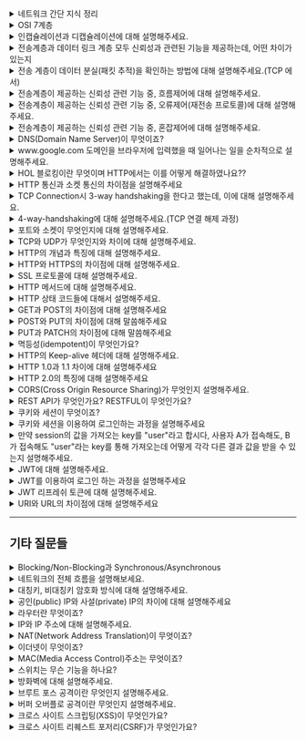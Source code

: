 <details markdown = "1">
<summary>네트워크 간단 지식 정리</summary>

- `네트워크` : 노드와 링크가 서로 연결되어 있으며 리소스를 공유하는 집합을 의미합니다.
- `노드` : 서버, 라우터, 스위치등 네트워크 장치
- `링크(엣지)` : 노드와 노드를 연결하는 매체, 유선 또는 무선과 같은 연결매체(와이파이나 LAN)
- `트래픽` : 특정 시점에 링크 내의 흐르는 데이터의 양 (트래픽 이많다 == 흐르는 데이터가 많아졌다, 처리량이 많다 == 처리되는 트래픽이 많다)
- `대역폭` : 주어진 시간 동안 네트워크 연결을 통해 흐를 수 있는 최대 비트 수 or 최대로 처리할 수 있는 트래픽
- `RTT(Round Trip Time)` : 데이터 패킷이 송신자로부터 수신자까지 가는 시간과 그 반대 방향으로 돌아오는 전체 시간을 의미
- `네트워크 토폴로지` : 네트워크에 참여하는 링크 및 노드들의 배치 형태 및 망구성방식을 의미(버스,스타,트리 형 존재), 병목현상을 해결하는 척도
- `버스 토폴로지` : (하나의 링크에 여러 노드 있는 형태) 소규모 네트워크 구축하기 쉽고, 한 노드 장애나도 따른데 영향 X, 메인 링크에 많은 트래픽 생기면 정체 현상 발생, 메인 링크 망가지면 문제
- `스타 토폴로지` : (중앙에 노드를 기반으로 연결된 형태) 중앙 노드 아닌 한 노드에 장애 발생 시 따른 영향 X, 다른 노드 가려면 중앙 노드 거쳐야함(중앙에 방화벽), 안정적, 중앙 노드 에러 시 큰 문제
- `트리 토폴로지(계층적)` : 노드 추가 삭제는 보통, 리프 노드 에러는 나머지 영향 X, 특정 노드 트래픽 집중시 하위 노드에 영향, 루트 노드 문제 시 다 문제(백본 케이블 기반으로 연결)
- `백본 케이블` : 여러 소형 네트워크를 묶어 대규모 파이프 라인을 통해, 높은 대역폭으로 다른 네트워크 집합과 연결되는 네트워크
- `링형 토폴로지` : (고리 형태), 연결리스트 처럼 노드 추가 삭제 쉬움, 토큰을 기반으로 연속적으로 노드 거치며, 권한이 없는 노드는 데이터 안받음, 토큰이 없는 노드는 통신 참여 불가
- `메시 토폴로지` : (그물망으로 다 연결된 상태) 노드 추가 및 삭제 어려움(많이 연결되어있어서), 안정성은 높음(한 노드 장애 나도 다른 노드 영향 X), 트래픽 분산, 구축 비용이 고가라는 단점
- `병목현상(bottleNek)` : 트래픽에 의해 데이터의 흐름이 제한된 상황(토폴로지를 안다면 어떤 회선 또는 서버의 용량을 증가시켜야 하는지 파악 가능)
- `유니캐스트` : 1대1 통신으로 대표적으로 HTTP 통신
- `멀티캐스트` : 1대N 통신으로 연결된 모든 노드들에게 데이터를 전달하지는 않고, 특정 그룹에게만 데이터를 전달
- `애니캐스트` : 연결된 모든 노드에게 데이터를 전달(대표적으로 ARP)
- `근거리 통신망(LAN)` : 근거리 통신망으로, 높은 안정성과 속도를 가집니다. 하나의 논리적 주소인 IP를 기반으로 여러개의 물리적 주소인 MAC 주소로 구별하는 네트워크(허브나 스위치로 연결됨)<br>
- `대도시 통신망(MAN)` : 도시와 도시의 통신망을 뜻하며 2개 이상의 LAN이 연결되어 구성됩니다.(라우터 브리지 등으로 연결되어 있음)
- `광역 통신망(WAN)` : 국가와 국가와의 통신, 제일 혼잡
- `TCP/IP 4계층` : 장치들이 인터넷 상에서 데이터를 주고받을 때 쓰는 독립적인 프로토콜 집합
- `애플리케이션 계층` : HTTP, SMTP, SSH, FTP 등이 있다. 웹 서비스, 이메일 등 서비스를 실질적으로 사람들에게 제공하는 층
- `전송 계층` : TCP, UDP등이 있다. 애플리케이션 계층에서 받은 메세지를 기반으로 세그먼트 또는 데이터그램으로 쪼개고, 데이터가 오류없이 순서대로 전달되도록 하는 층
- `인터넷 계층(network 계층)` : IP, ICMP, ARP 등이 있음. 세그먼트 또는 데이터그램을 패킷화하여 목적지로 전송하는 역할
- `링크 계층` : 물리 계층 + 데이터 링크 계층, 전선 광섬유 등이 있다. 데이터가 네트워크를 통해 물리적으로 전송되는 방식 정의
- `캡슐화` : 캡슐화는 데이터를 보낼때(송신자 -> 수신자), 데이터가 각 계층을 지나며 각 계층의 특징들이 담긴 헤더들이 붙여지는 과정 의미
- `비캡슐화` : 캡슐화 역과정, 캡슐화된 데이터를 역순으로 제거하면서 응용계층까지 도달하는 과정
- `PDU(Protocol Data Unit)`: 각 계층의 데이터 단위
    - 애플리케이션(메세지), TCP(세그먼트), UDP(데이터그램), 인터넷(패킷), 데이터 링크(프레임), 물리계층(비트)
- `세그먼트 or 데이터 그램` : 적절한 크기로 쪼갠 조각
- `패킷` : 세그먼트에 SP(송신자 IP)와 DP(수신자 IP)가 포함된 IP헤더가 붙은 형태의 조각
- `프레임` : MAC 주소 헤더와 CRC/체크섬 트레일러가 붙은 조각
- `MTU(Maximum Transmission Unit)` : 네트워크에서 전송될 수 있는 최대 데이터 패킷의 크기를 의미하며, 이 크기를 초과하는 데이터는 패킷으로 분할되어 전송됩니다
- `SSH(Secure Shell Protocol)` : 보안되지 않은 네트워크에서 네트워크 서비스를 안전하게 운영하기 위한 암호화 네트워크 프로토콜
- `FTP(File Transfer Protocol)` : 노드와 노드간 파일을 전송하는데 사용되는 프로토콜
- `SMTP` : 인터넷을 통해 메일을 보낼때 사용되는 프로토콜
- `TCP` : 가상 회선 패킷 교환 방식 사용, 오류 검사 메커니즘으로 재전송이나 체크섬 사용, 헤더 크기가 가변적
- `UDP` : 데이터 그램 패킷 교환 방식(순서 보장 X), 오류검사는 단순한 체크섬만 제공, 헤더가 8바이트로 고정, 쓰리웨이 포웨이 핸드쉐잌도 안함
- `ICMP(Internet Control Message Protocol)` : 노드와 노드사이에서 통신이 잘되나 확인하는 프로토콜
- `3-웨이 핸드쉐이크` : TCP의 연결 성립 과정. 
    - 클라이언트는 서버에 클라이언트의 ISN(고유번호)을 담아 SYN을 보냄(SYN 단계)
    - 서버는 클라이언트의 SYN을 수신하고, 서버의 ISN을 보내며, 승인번호로 클라이언트의 ISN + 1을 보냄(SYN/ACK)
    - 클라이언트는 서버의 ISN+1한 값인 승인번호를 담아 ACK를 서버에 보냄(ACK)
- `ISN` : TCP 기반 통신에서, 각각의 새연결에 할당된 고유한 시퀀스 번호
- `라우팅` : 네트워크에서 패킷(데이터)를 보낼때 최적의 경로를 선택하는 과정이며 라우터가 이를 수행. 데이터는 목적지로 가능동안 여러 라우터를 거치며 여러 번 라우팅 수행
- `라우터` : 네트워크 사이에서 데이터를 전달하는 장치로, 둘 이상의 서로 다른 네트워크에 연결. 데이터를 목적지로 보낼 때 최적의 경로를 결정하고, 경로가 결정되면 해당 경로로 데이터를 넘겨주는 일을 수행(라우팅 테이블 기반)<br>
- `게이트 웨이` : 서로 다른 네트워크나 프로토콜 간의 통신을 가능하게 하는 장치(라우터랑 비슷)
- `홉` : 데이터 패킷이 소스에서 목적지로 전송되는 동안 거치는 네트워크 장치(예 : 라우터) 숫자
- `IP주소` : 인터넷 프로토콜에 할당된 장치의 고유한 숫자 주소로, 네트워크 상에서 특정 장치를 식별하기 위해 사용
- `MAC주소` : NIC(네트워크 인터페이스 카드)에 할당된 고유한 하드웨어 주소로, 물리적 네트워크 상에서 장치를 식별하기 위해 사용
- `ARP(Address Resolution Protocol)` : IP 주소를 기반으로 해당 장치의 MAC 주소를 알아내기 위한 프로토콜 (반대로 하면 RARP)
    - MAC 주소 찾기 위해 브로드 캐스팅을 통해 데이터를 연결된 네트워크 장치에 모두 보냄
    - 맞는 장치가 있다며해당 장치는 유니캐스트로 데이터를 전달해 주소를 찾음
- `IPV4` : 32비트로 표현되는 주소체계로 8비트씩 4개로 구분(10진수로 표현)
- `IPV6` : 128비트로 표현되는 주소체계로 16비트씩 8개로 구분(16진수로 표현)
    - IPV6에는 데이터 패킷을 암호화하는 IPSec이 내장되어있고, 불필요한 필드를 제거하여 빠른 처리가 가능(보안도 좋고)
- `서브넷 마스크` : IP주소의 네트워크 부분과 호스트 부분을 구분하는데 사용. 4개의 8비트 옥텟으로 구성되어있음.(네트워크 주소 부분은 모두 1, 호스트 주소는 0)
- `IP 주소 클래스` : 주소 공간 효율적으로 관리하기 위해 클래스로 나누어짐.클래스 A에서 네트워크 주소는 첫 옥텟, 나머지는 호스트 주소. B는 1,2옥텟이 네트워크 나머지 호스트, C는 1,2,3 옥텟이 네트워크 나머지 호스트
- `프라이빗 IP` : 네트워크 내부(ex: 가정 회사)에서만 사용되는 주소로, 전세계적으로 유일하진 않지만 하나의 네트워크 내에서 유일함, 외부에서 직접 접근은 불가
- `공용 IP` : 인터넷 서비스 공급자에 의해 할당되는, 전세계 유일한 IP주소, 외부에서 접근 가능
- `NAT(Network Address Translation)` : 사설 IP를 공인 IP로 변환하거나, 반대로 변환하는 기술. 라우터나 방화벽에서(공유기도) 주로 사용되며, 내부 네트워크의 기기가 외부와 통신할때 IP 주소변환 담당
- `대칭 암호화` : 암호화와 복호화에 같은 키를 사용하는 방식(AES, DES)
- `비대칭 암호화` : 암호화와 복호화에 사용하는 키가 다른 방식. 공개키로 암호화하면 비밀키로만 복호화 가능(RSA, ECC, DSA)
- `TLS` : 웹 브라우저와 서버간의 통신을 암호화하여 다양한 공격으로부터 보호하는 프로토콜, SSL 후속 버전. HTTPS를 가능하게 하는 프로토콜.
- `로컬 스토리지` : 웹 스토리지 객체로 브라우저 내에 key:value 형태로 오리진에 종속되어 저장되는 데이터
    - 로컬 스토리지의 경우엔 탭이나 창을 닫어도, 만료 안됨. 캐시를 위해 주로 사용. 사용자 행위나 로그인을 유지하기 위한 값등으로 사용되며, 여기 있는건 자동으로 서버 전송X(쿠키는 전송됨)
- `오리진` : 프로토콜 + 호스트 네임 + port 형식 -> ex)search.shopping.naver.com
- `웹 캐싱 사용 이유` : 로그인 유지, 캐싱, 자동완성 등
- `세션 스토리지` : 로컬 스토리지와 개념 같게 말해도됨, 근데 사용자가 탭을 닫으면 데이터가 만료된다는 특징
- `쿠키` : 웹 캐시와 관련있음, 브라우저에 저장된 데이터 조각. 보통 서버에서 먼저 쿠키를 만들어 Set-Cookie 헤더에 추가해서 보내면, 클라이언트에서 요청헤더 Cookie에 설정되어 자동으로 서버에 전달되고 브라우저에도 저장됨
    - 세션 쿠키 : Expires 또는 Max-Age 적용 안한거. 브라우저 종료되면 쿠키도 사라짐
    - 영구 쿠키 : Expires, Max-Age 적용해서. 특정 날짜 또는 기간 지나며 삭제되는 쿠키. 브라우저 닫을때 만료 X
    - Secure : https로만 쿠키를 주고받을 수 있게 하는 옵션
    - httpOnly : 공격자가 자바스크립트로 뺴낼수 없게함
- `로컬, 세션 스토리지, 쿠키의 공통점과 차이점` : 브라우저에 캐싱을 함으로서 서버로의 요청을 줄여 부하 방지함
- `세션, 세션 ID` : 세션이란 서버와 클라이언트의 연결이 활성화된 상태 의미, ID는 웹 서버 또는 DB에 저장되는 클라이언트에 대한 유니크 ID
- `세션 기반 로그인 프로세스` : 처음 로그인 -> 세션 ID 생성 -> 서버에서 세션 ID를 쿠키로 설정해서 클라이언트에 전달 -> 클라이언트가 서버에 요청 보낼때 세션 ID를 추가해서 보냄 -> 이를 통해 전에 로그인한 아이디인지 확인 가능
- `토큰 기반 인증` : refresh토큰과 access 토큰 두개를 기반으로 구현. 보통 액세스(인증위한)는 짧게, 리프레시 길게
- `HTTP 상태 코드` : 1xx는 요청 잘 받았고 처리하는 중, 2xx 요청 잘 처리 후 데이터 보냄, 3xx : 클라이언트 요청에 대한 완료 위해 추가 작업 필요, 4xx : 요청한 페이지 제공할 수 없거나 요청이 잘못됨, 5xx : 서버가 요청을 처리하지 못하는 상태
- `레이어별 네트워크 장치` : `애플리케이션 계층` -> L7 `전송 계층` -> L4 `네트워크 계층` -> 라우터, L3 `데이터 링크 계층` -> L2 스위치, 브리지  `물리 계층` -> NIC, 리피터, ARP
- `L7 스위치` : 로드밸런서라고도 하며, 서버의 부하를 분산함.(서버 이중화 및 보안에 강점) IP, PORT뿐 아니라 url,헤더,쿠키 등을 기반으로 트래픽 분산, 헬스 체크를 통해 장애 발생 서버 확인 후 거기에 트래픽 안보냄
- `헬스 체크` : 정상적인 서버 또는 비 정상적 서버 판별함, 반복적으로 서버에 요청을 보내면서 확인(ex: 3웨이 핸드쉨)
- `L4 스위치` : 패킷의 IP주소와 포트 번호를 통해 트래픽 분산
- `L3 스위치` : L2스위치 기능 + 라우팅을 하는 장비
- `L2 스위치` : 장치들의 MAC 주소를 관리하고, 네트워크 계층에서 받은 패킷을 기반으로 이더넷 프레임을 만들어 목적지 MAC주소에 패킷을 보내주는 역할
- `브리지` : 두개의 LAN을 상호 접속할 수 있도록 하는 통신망 연결 장치
- `리피터` : 신호를 증폭하여 전달하는 장치
- `전 이중화 통신` : 두 장치가 동시에 서로에게 데이터를 송수신 할 수 있는 방식
- `반이중화 통신` : 두 장치 간에 한번에 한방향으로만 데이터를 송수신 할 수 있는 방식(워키토키 같음)
- `서버 과부하` : 서버가 리소스를 소진하여 들어오는 요청을 처리하지 못할때 발생(ex: 503), 이유는 보통 자원의 한계점 도달임. 서버의 CPU 사용량이 80~90프로에 도달하거나, 메모리가 부족해서 계속해서 스와핑이 발생하면 과부하 -> 모니터링을 통한 자원의 적절한 할당 필요
- `AWS 오토 스케일링` : 서비스 이용 불가능 상태 이전 cloud watch가 계속해서 모니터링하고, 자원의 용량을 자동으로 조정하는 방법(용량 조정시 시간 오래걸려 로드 밸런서도 둠)
- `서킷 브레이커` : 서비스 장애를 감지하고 연쇄적으로 생기는 에러를 방지하는 기법. 서비스와 서비스사이에 서킷브레이커 계층두고, 미리 설정해둔 timeout 임계값에 도달하면 서킷 브레이커가 그 이후의 추가호출에 무조건 에러를 반환함 -> 연쇄 오류전파를 끝내는 방법
- `대규모 트래픽 서버 부하 해결` : 오토 스케일링이나, 서킷 브레이커 외에 우선 불필요한 컨텐츠 제거하기. 분산된 서버 네트워크(CDN)를 기반으로 컨텐츠를 제공해서 메인 서버 부하를 줄임. 해당 트래픽 자체가 발생안하도록 캐싱을 사용
</details>

<details markdown = "1">
<summary>OSI 7계층</summary>
<img src = "https://github.com/wookjongkim/cs-study/assets/121083077/d18d26a6-8a28-482e-b37e-5b758251759f">
<br>
OSI 7계층은 네트워킹에서의 통신 프로세스를 이해하기 위한 표준 모델입니다.<br>

- `7계층(application layer, 응용계층)` : 최종 목적지로 응용프로그램과 연관해 서비스를 수행하는 계층입니다. 이메일 , 웹사이트 조회 등 어플리케이션 서비스 제공(HTTP,FTP,DNS 등이 있다)
- `6계층(Presentation layer, 표현 계층)` : 데이터의 암호화, 압축,변환등을 담당하는 계층입니다.(JPEG, MPEG 등)
- `5계층(Session layer, 세션 계층)` : 통신 세션을 구성하고 유지하기 위한 기능을 담당하는 계층입니다.(API, SOCKET)
- `4계층(Transport layer, 전송 계층)` : 종단 간의 사용자들에게 신뢰성 있는 데이터를 전달하기 위한 계층입니다.단위 세그먼트 or 데이터 그램(TCP,UDP)
  - 흐름제어 : 송신측, 수신측 사이의 데이터 처리 속도 차이 제어
  - 혼잡제어 : 네트워크 혼잡을 피하기 위해 송신측에서 보내는 데이터의 전송 속도 제어
  - 오류제어 : 오류 검출 및 잘못된 패킷 재전송 등 관리
- `3계층(Network layer, 네트워크 계층)` : IP를 지정하고 라우터로 경로를 선택해 (네트워크를 통해) 패킷을 전송하는 계층(Router), 단위 패킷
- `2계층(Data Link Layer, 데이터 링크 계층)` : 프레임 단위의 데이터 전송과 MAC 주소를 이용한 통신을 처리하는 계층.단위 프레임. 신뢰성 있는 전송 위해 에러 검출 및 흐름제어 담당(이더넷 프로토콜, 스위치)
- `1계층(Physical Layer, 물리 계층)` : 데이터를 전기 신호로 변환 및 제어하는 계층, 단위 비트(리피터 ,허브)

<br>
전송 계층은 전체 통신 경로(최초 송신자와 최종 수신자 간)를 걸쳐 데이터의 안정성 보장, 데이터 링크 계층은 직접 연결된 두 장치간의 데이터 전송 관리<br>
<br>
꼬리질문 1 - 왜 각 계층은 나누어져 있을까요??<br>
통신이 일어나는 과정을 단계별로 잘 확인할 수 있고, 특정 계층에 문제가 말생하면 해당 계층만을 수정하거나 조정함으로서 다른 계층의 장비나 소프트웨어에 영향을 미치지 않고 효율적으로 문제 해결 가능<br>
</details>

<details markdown = "1">
<summary>인캡슐레이션과 디캡슐레이션에 대해 설명해주세요.</summary>
인캡슐레이션은 데이터를 보낼때, 데이터가 각 계층을 지나며 각 계층의 특징이 담긴 헤더들이 붙여지는 과정이고, 디캡슐레이션은 캡슐화된 데이터를 역순으로 제거하면서 응용계층까지 도달하는 과정입니다.
</details>

<details markdown = "1">
<summary>전송계층과 데이터 링크 계층 모두 신뢰성과 관련된 기능을 제공하는데, 어떤 차이가 있는지</summary>
전송계층은 논리적으로 연결된, 종단간의 호스트에 신뢰성 관련 기능(흐름 제어, 혼잡제어, 오류제어)를 제공합니다.<br>
데이터 링크 계층은 물리적으로 연결된 호스트 사이의 전송으로 직접 묶여있는 호스트-노드 혹은 노드-노드 간의 신뢰성 관련 기능(오류제어, 흐름제어, 회선 제어)를 제공합니다.<br>
<br>
한줄 요약 : 전송 계층은 논리적 연결(종단간 호스트) / 데이터링크 계층은 물리적 연결(인접한 노드 or 호스트)
</details>

<details markdown = "1">
<summary>전송 계층이 데이터 분실(패킷 추적)을 확인하는 방법에 대해 설명해주세요.(TCP 에서)</summary>
전송 계층은 세그먼트 마다 고유한 시퀀스 번호를 부여하여 전송합니다.(이후 수신자 측에서 재조립 -> 이를 통해 패킷 분실 여부 확인)<br>
수신측은 정상적으로 데이터를 받으면 해당 패킷의 시퀀스 번호와 함께 확인 응답(ACK)을 송신측에 보냅니다.<br>
송신측은 데이터를 보낸 후 일정 시간 동안(타임 아웃) 확인 응답을 기다리는데, 송신 측이 타임아웃 내에 확인 응답을 받지 못하면 해당 패킷을 분실로 간주하고 다시 전송합니다.<br>
</details>

<details markdown = "1">
<summary>전송계층이 제공하는 신뢰성 관련 기능 중, 흐름제어에 대해 설명해주세요.</summary>
흐름제어는 송신자와 수신자 간의 데이터 처리 속도 차이를 조절하여 통신의 효율성과 안정성을 보장하는 기능입니다.<br>
특히, 수신자의 버퍼가 넘치지 않도록 데이터 전송 속도를 조절하는데 중점을 둡니다.(송신측의 속도가 빠르면 문제가 된다는 것)<br>
이러한 흐름 제어 기법엔 대표적으로 슬라이딩 윈도우가 있습니다.(Stop and Wait도 있음)<br>
<img src = "https://github.com/wookjongkim/cs-study/assets/121083077/adeae7bf-09df-4e93-b9f9-5be754c8316e">
<br>
슬라이딩 윈도우(Go Back N ARQ)는 특정 크기의 윈도우를 사용해 일정량의 패킷(세그먼트)들을 송신자로부터 수신자에게 보내는 기법입니다.<br>
슬라이딩 윈도우 내의 패킷들 중 ACK를 받지 못한 패킷들이 윈도우에 남게됩니다.<br>
전송된 패킷을 잘 받았다는 ACK 신호가 수신자로부터 송신자로 돌아오면, 해당 패킷의 수만큼 슬라이딩 윈도우는 앞으로 이동합니다.<br>
이러한 로직을 통해 한번에 다량의 패킷을 전송하면서 수신자의 버퍼가 오버플로우 되는 현상을 막을 수 있습니다.<br>
</details>

<details markdown = "1">
<summary>전송계층이 제공하는 신뢰성 관련 기능 중, 오류제어(재전송 프로토콜)에 대해 설명해주세요.</summary>
오류제어는 데이터 통신 과정에서 발생할 수 있는 패킷의 손상이나 손실을 대처하는 방법입니다.<br>
이를 위해 재전송 프로토콜이라는 기법을 사용합니다.<br>
<br>

`Stop and Wait` 방식은 송신자가 데이터를 보내고, 해당 데이터에 대한 응답 (ACK)을 수신자로부터 받기 전까지 다음 데이터를 보내지 않습니다.<br>
이 방식은 간단하지만 네트워크의 전체 사용률을 높이기 어렵습니다.<br>
`Go-Back-N` 방식은 송신자가 여러 데이터를 연속으로 보내지만, 수신자가 오류를 감지하면 해당 오류가 발생한 지점부터 모든 데이터를 재전송합니다.<br>
성공한 데이터를 다시 보낼수도 있기에 약간의 비효율성이 발생할 수 있습니다.<br>
`Selective Repeat (SR)` 오류가 발생한 특정 데이터만 재전송하는 방식입니다.<br>
수신자가 데이터를 순차적으로 수신하지 않기 때문에, 데이터의 재정렬 과정이 필요합니다. 또한, 별도의 버퍼 공간이 요구됩니다<br>
<br>
순차적 수신 예시<br>
예를들어 패킷 1,2,3,4,5 순서대로 송신되었는데 3에서 오류 발생하면 3만 재전송을 요청<br>
이때 수신자 버퍼엔 이미 4,5가 도착했을수 있기에, 재전송된 패킷3이 도착했을때 수신자는 패킷들의 순서를 정렬해야함<br>
</details>

<details markdown = "1">
<summary>전송계층이 제공하는 신뢰성 관련 기능 중, 혼잡제어에 대해 설명해주세요.</summary>
송신측의 데이터는 지역망이나 인터넷으로 연결된 대형 네트워크를 통해 전달됩니다. 만약 한 라우터에 데이터가 몰릴 경우, 자신에게 온 데이터를 모두 처리할 수 없게 됩니다.<br>
이 경우 호스트들은 또 다시 재전송을 하고 결국 혼잡만 가중시켜 오버플로우나 데이터 손실을 발생시키게 됩니다.<br>
따라서 이러한 네트워크 혼잡을 피하기 위해 송신측에서 보내는 데이터의 전송속도를 강제로 줄이게 되는데, 이러한 작업을 혼잡제어라고 합니다.<br>
(흐름 제어가 송신측과 수신측 사이의 전송속도를 다루는데 반해, 혼잡제어는 호스트와 라우터를 포함한 넓은 관점에서 전송 문제를 다룸)<br>
<br>
<br>
-- 답변은 이 형식 ---<br>
네트워크의 혼잡(네트워크 내에 패킷의 수가 과도하게 증가하는 현상)을 피하기 위해 송신측에서 보내는 데이터의 전송속도를 제어하는 것입니다.<br>
이러한 혼잡 현상을 방지하고 제거하기 위한 기능이 혼잡제어로 다양한 방식이 존재합니다.<br>
<br>

`AIMD(Additive Increase/ Multiplicative Decrease)` 방식은 처음에 패킷을 하나씩 보내고 문제가 없다면(ACK를 성공적으로 받으면) Window Size를 1씩 증가시키는 방식입니다.<br>
만약 문제가 발생하면 Window Size를 절반으로 줄입니다.<br>
초기에 높은 대역폭을 사용하지 못하여 오랜 시간이 걸리고 네트워크가 혼잡해지는 상황을 미리 감지하지 못합니다.<br>
<br>

`Slow Start` 방식도 앞선 AIMD와 마찬가지로, 패킷을 하나씩 보내면서 시작하며, ACK마다 윈도우 크기가 2배씩 증가하게 됩니다.<br>
윈도우 크기가 임계값에 도달하거나, 혼잡을 감지하면 윈도우 크기를 절반으로 줄이고 혼잡 회피 단계로 넘어가게 됩니다<br>
타임아웃이 발생하면 윈도우 크기를 1로 초기화하고 다시 Slow Start 단계를 시작합니다.<br>
<br>

`Fast Retransmit(빠른 재전송)`방식은 세개 이상의 중복된 ACK(동일한 ACK 번호)가 도착했을 때, 패킷 손실을 감지하는 메커니즘.<br>
일반적인 타임아웃을 기다리지 않고 즉시 해당 패킷을 재전송하게 됩니다.<br>
<br>
`Fast Recovery(빠른 회복)`방식은 빠른 재전송 후에 혼잡을 감지하면 윈도우 크기를 절반으로 줄입니다. 중복 ACK를 계속 수신하게 되면 윈도우 크기를 선형적으로 증가시킵니다<br>
</details>

<details markdown = "1">
<summary>DNS(Domain Name Server)이 무엇이죠?</summary>
도메인 이름과 IP주소와 도메인 이름 간의 변환을 도와주는 시스템을 의미합니다.<br>
</details>

<details markdown = "1">
<summary>www.google.com  도메인을 브라우저에 입력했을 때 일어나는 일을 순차적으로 설명해주세요.</summary>

1. 사용자가 브라우저의 주소창에 www.google.com을 입력합니다
2. 브라우저는 HSTS 목록을 조회하여 해당 URL이 HTTPS를 지원하는지 확인합니다. 지원한다면 요청은 HTTPS로 변환됩니다.
3. 브라우저는 이후 캐싱된 DNS 기록을 통해 통해 해당 도메인 주소에 대응하는 IP주소를 확인합니다.
4. 만약 요청한 URL에 대한 IP주소가 캐시에 없는 경우, ISP(인터넷 서비스 제공자)의 DNS 서버에 쿼리를 보내 호스팅하고 있는 서버의 IP주소를 찾습니다.
5. 브라우저는 해당 IP주소로 TCP연결을 시도합니다. 이 과정에서 3웨이 핸드쉐이크를 실행하여 서버와 연결을 확립합니다.
6. 연결이 완료되면 브라우저는 웹 서버에게 HTTP 요청 메세지를 생성하고 이를 전송합니다.
7. 서버는 받은 요청을 처리하고 해당 Response를 생성합니다.(HTTP 프로토콜을 활용해 메세지가 만들어짐)
8. 서버는 해당 응답 메세지를 TCP/IP연결을 통해 브라우저에 전송합니다.
9. 브라우저는 받은 응답을 렌더링하여 사용자에게 적잘한 형태로 화면에 출력합니다.
</details>

<details markdown = "1">
<summary>HOL 블로킹이란 무엇이며 HTTP에서는 이를 어떻게 해결하였나요??</summary>
HOL(Head-Of-Line)블로킹은 큐의 맨 앞에 있는 패킷이 처리 지연될 경우 그 뒤에 있는 패킷들도 같이 지연되는 현상을 의미합니다.<br>
HTTP(/2)에서는 이러한 문제를 해결하기 위해 MultiFlexing을 도입하였습니다.<br>
이는 하나의 연결에서 여러 요청과 응답 메세지를 동시에 처리할 수 있도록 하는 기술로, 각 요청과 응답은 별도의 스트림에서 처리되기 때문에, 하나의 스트림에서 지연이 발생하더라도 다른 스트림에는 영향을 미치지 않습니다.<br>
</details>

<details markdown = "1">
<summary>HTTP 통신과 소켓 통신의 차이점을 설명해주세요</summary>
소켓 통신은 서버와 클라이언트가 특정 포트를 통해 연결을 유지하고, 실시간으로 양방향 통신을 하는 방식으로 실시간으로 데이터를 주고 받는 경우에 사용됩니다.<br>
반면 HTTP 통신은 클라이언트가 요청을 보내는 경우에만 서버가 응답하는 단방향 통신입니다. 필요한 경우에만 서버로 접근하는 콘텐츠 위주의 데이터를 사용할때 용이합니다.<br>
</details>


<details markdown = "1">
<summary>TCP Connection시 3-way handshaking을 한다고 했는데, 이에 대해 설명해주세요.</summary>
3-way handshaking은 TCP에서 연결을 초기화하기 위한 과정입니다.<br>
우선 클라이언트가 서버에 연결 요청을 시작하기 위해 SYN 패킷을 보냅니다.(이 패킷에는 임의의 시퀀스 번호를 포함함)<br>
서버는 SYN 패킷을 받았음을 확인하기 위해 ACK를 보내고, 동시에 자신도 데이터를 보내기 위한 준비가 되었음을 알리기 위해 자신의 SYN 패킷을 보냅니다.<br>
클라이언트는 서버가 보낸 ACK와 SYN 패킷을 받고. ACK 패킷을 보내면서 연결 설정을 완료합니다.<br>
이 과정은 클라이언트와 서버 간에 안정적인 연결을 수립하고, 양쪽 모두 데이터 전송을 위한 준비가 되었음을 확인하기 위해 진행됩니다.<br>
<br>
참고 내용<br>
첫번째로 클라이언트는 서버에게 SYN 패킷을 보냅니다. 그리고 자신의 시퀀스 넘버 x를 보냅니다. 서버는 똑같이 SYN과 시퀀스 넘버 y를 보내고 패킷을 잘 받았다는 의미의 ACK=x+1을 보냅니다. 클라이언트는 응답을 받고 마지막으로 ACK=y+1을 보냅니다. 이 과정에서 클라이언트, 서버는 ACK를 받고 센더용 버퍼, 리시버용 버퍼를 생성하게 됩니다.<br>
</details>

<details markdown = "1">
<summary>4-way-handshaking에 대해 설명해주세요.(TCP 연결 해제 과정)</summary>
HTTP 요청과 응답 과정이 끝난 후, 연결 과정을 종료하는 4-way-handshaking이 진행됩니다.<br><br>

1. 클라이언트가 서버로 연결을 종료하겠다는(or 데이터 전송이 완료되었음을 서버에 알리기 위해) FIN 플래그가 설정된 패킷을 전송합니다.
2. 서버는 클라이언트에게 FIN 패킷을 받고,  응답하는 ACK를 보냅니다.(이 시점에서 서버는 클라이언트로부터 데이터 수신을 중단함.)
3. 서버가 보낼 데이터를 모두 전송한 후, 클라이언트에게 자신도 연결을 종료하려고 함을 알리기 위해 FIN 플래그가 설정된 패킷을 보냅니다.
4. 클라이언트는 서버가 보내온 FIN 패킷을 받고, 연결 종료에 대한 마지막 ACK 신호를 보냅니다.(이후 TCP 완전히 종료됨)

<br><br>
꼬리질문 1 - 4way가 한단계 더 많은 이유 or 해제시 사용 이유<br>
클라이언트가 서버에게 모든 데이터 요청을 보냈더라도, 서버 측에서는 클라이언트에게 아직 전송해야 할 데이터가 남아있을 수 있습니다. 따라서 서버는 데이터 전송을 완료한 후에야 FIN 메시지를 전송합니다. 이 과정을 통해 양측 모두가 데이터 전송을 완료하였음을 확인하고 연결을 안전하게 종료할 수 있습니다<br>
TCP는 양방향 통신이기에 송수신에 독립된 회선사용. 따라서 이에 대해 각각의 연결을 종료해야되기 떄문<br>

<br><br>
꼬리질문 2 - 그렇다면, Server가 Client에게 FIN 플래그를 전송하기 전에 전송한 패킷이 지연이나 유실로 인해 재전송이 일어나 FIN 패킷보다 늦게 도착하면 어떻게 처리를 하나요?<br>
이런 일을 방지하기 위해서, Server로부터 Client가 FIN 플래그를 받더라도 바로 세션을 종료시키지 않고 일정시간 잉여 패킷을 기다리는 과정을 거칩니다.<br>

<br><br>
꼬리질문 3 - 초기 Sequence Number인 ISM을 0부터 시작하지 않고 난수를 생성해서 설정하는 이유는???<br>
ISN을 난수로 시작하는 주된 이유는 보안과 관련이 있습니다. ISN이 예측 가능하면, 공격자가 이를 이용해 TCP 세션을 하이재킹하거나 다른 형태의 중간자 공격을 수행할 수 있습니다. 만약 ISN이 항상 0부터 시작한다면, 공격자는 이전 세션의 패킷과 현재 세션의 패킷을 혼란스럽게 만들 수 있어, 패킷 조작이나 재전송 공격이 가능해집니다<br>
<br>
커넥션을 맺을 때 사용하는 포트는 시간이 지남에 따라 재사용된다. 따라서 두 통신이 과거에 사용된 포트 번호 쌍을 사용할 가능성이 생기고 난수가 아닌 순차적 Number가 전송된다면 이전의 커넥션으로부터 오는 패킷으로 인식할 가능성이 생긴다<br>
</details>

<details markdown = "1">
<summary>포트와 소켓이 무엇인지에 대해 설명해주세요.</summary>

`포트`는 호스트 내에서 네트워크 통신을 하는 프로세스나 서비스를 식별하기 위한 고유한 번호입니다(0 ~ 65535, 보통 TCP,UDP에서 사용).<br>
이를 통해 하나의 IP 주소를 가진 컴퓨터에서도 여러 개의 서비스나 프로세스가 동시에 네트워크 통신을 할 수 있습니다.(ex: 웹서비스는 80, SSH는 22)<br>
(포트번호는 IP주소와 결합하여 송신 및 수신측 프로세스간의 통신을 가능하게함)<br>
<br>

`소켓`은 네트워크상에서 동작하는 프로그램 간 통신의 종착점으로, 두 시스템 사이의 네트워크 연결을 나타내는 객체입니다<br>
(IP 주소 + 포트 번호로 나타낼 수 있음, 이를 통해 네트워크 상 특정 컴퓨터의 프로세스나 서비스와 통신가능)<br>
소켓을 열기 위해서는(통신을 위해) IP, 포트 번호, 프로토콜이 필요하고, 송수신자 모두 소켓을 열어야 합니다.<br>
(특정 포트를 사용하여, 하나의 프로세스가 여러 개의 연결을 수립하려면 각 연결에 대해 고유한 소켓이 생성됩니다)<br>
<br><br>
포트는 특정 서비스나 프로세스가 네트워크상에서 통신하기 위한 끝점의 번호를 나타내며, 소켓은 실제 통신을 위한 양쪽 끝점을 의미합니다.<br>
</details>

<details markdown = "1">
<summary>TCP와 UDP가 무엇인지와 차이에 대해 설명해주세요.</summary>
<img src = "https://github.com/wookjongkim/cs-study/assets/121083077/a8d9b416-bff4-479a-848e-069b786a7214"> <br><br>

`TCP(Transmission Control Protocol)`은 신뢰성 있는 연결형 서비스를 지원하는 전송계층 프로토콜입니다.<br>
TCP는 연결 설정 및 해제를 위해 3 웨이 핸드쉐이크와 4웨이 핸드쉐이크를 사용하고, 순서대로 데이터를 전송하며, 중간에 유실되는 데이터는 재전송됩니다.<br>
흐름 제어, 혼잡 제어, 오류 제어등의 기능을 제공하고, 전이중 통신 방식을 사용하여 양방향으로 동시에 데이터 전송 이 가능합니다.(근데 전이중 통신은 TCP,UDP 둘다 가능함 답변시 빼야할듯)<br>
(점대점 방식으로 연결, 멀티캐스팅이나 브로드 캐스팅 지원 X)<br>
<br>
`UDP(User DataGram Protocol)`은 비연결형 서비스를 지원하는 전송계층 프로토콜 입니다.(최소한의 오류 검출 기능만 제공, 오류 복기 기능 X)<br>
tcp와 다르게 데이터의 전송 순서를 보장하지 않고, 수신 여부도 확인하지 않습니다.<br>
별도의 연결 과정을 진행하지 않고, Header 구성이 간단하여 전송 오버헤드가 적습니다.<br>
tcp보다는 빠른 전송 속도를 지원하므로, 스트리밍 서비스나, DNS 및 SNMP에 이용됩니다.<br>
(멀티 태스킹과 브로드 태스킹 지원)<br>
<br><br>
UDP와 TCP는 각각 독립된 포트 주소 공간을 가지므로, 동일한 포트 번호를 사용해도 충돌하지 않습니다.<br>
Checksum은 데이터와 헤더의 에러를 확인하는 용도로 사용됩니다. UDP의 헤더는 TCP에 비해 간단하므로, 오류 복구 기능이 불필요합니다.<br>
<br><br>
UDP가 TCP에 비해 갖는 장점<br>
- 연결 설정 및 해제 과정이 없어 시간 및 자원 소모 X
- 연결 상태를 저장하지 않기에 더많은 클라이언트 수용 가능(TCP는 연결 유지위해 송수신 버퍼, 각 파라미터 가지고 있어야)
- TCP는 20~60 바이트의 가변 헤더 크기를 가지지만, UDP는 8바이트로 고정<br>
- 패킷순서는 보장안되지만 데이터를 빠르게 전송 가능(흐름 제어를 안해서 빠르게 전송 가능, 재전송 순서보장등의 메커니즘이 없어서)
<br><br>
UDP에 체크섬 존재 이유 -> 오류 복구 기능은 없지만, 최소한의 오류 검출 기능을 제공하여 수신자가 패킷의 손상여부를 판단할 수 있게 하도록<br>
</details>

<details markdown = "1">
<summary>HTTP의 개념과 특징에 대해 설명해주세요.</summary>

`HTTP(HyperTesxt Transfer Protocol)`이란 인터넷에서 데이터를 주고 받는데 사용되는 프로토콜(통신 규약)로, 주로 웹 브라우저와 웹 서버간에 통신을 할때 사용됩니다.<br>
<br>

`비연결 지향(Connectionless)`: 클라이언트가 서버에 요청을 하면 서버는 해당 요청에 응답한 후 연결을 끊습니다. 이렇게 하면 많은 수의 사용자와 통신이 가능하게 됩니다.<br>
`상태 비저장(Stateless)`: 기본적인 HTTP는 서버가 클라이언트의 이전 상태나 정보를 저장하고 있지 않습니다. 즉, 각 요청은 독립적입니다. 이는 서버의 처리를 단순화시키지만, 상태를 유지해야 하는 웹 애플리케이션의 경우 쿠키나 세션 같은 기술을 사용하여 상태를 관리합니다.<br>
<br>
<img src = "https://github.com/wookjongkim/cs-study/assets/121083077/62139d0e-fda6-4f78-afef-456d48c45742">
<br>
</details>

<details markdown = "1">
<summary>HTTP와 HTTPS의 차이점에 대해 설명해주세요.</summary>
둘다 웹 브라우저와 서버 간의 데이터를 주고 받기 위한 프로토콜이지만, 몇가지 주요한 차이점이 있습니다.<br>
가장 큰 차이점은 보안 부분입니다. HTTP는 평문(plain text)로 자원을 주고 받기에 네트워크를 중간에서 탈취되면 그 내용을 쉽게 확인할 수 있습니다.<br>
반면 HTTPS는 SSL이나 TLS 프로토콜을 이용해  데이터를 암호화(공개키 방식)하여 (전송 계층에 전달)전송합니다.<br>
그리고 기본적으로 HTTP는 80포트를 사용하고, HTTPS는 443포트를 사용합니다.<br>
정리하자면 HTTPS는 HTTP에 비해 데이터 암호화 및 서버 인증 기능을 제공하여 통신의 보안을 강화합니다.<br>
<br>
참고 <br>
HTTPS는 암호화 복호화를 진행하기에, 이 과정에서 서버에 부하가 발생함.<br>
헤더는 그대로 두고, 바디 부분만 암호화함<br>
HTTPS는 대칭키 암호화와 비대칭키 암호화가 혼합되어 사용됨<br>
대칭키가 안전하게 교환된 후에는 대칭키를 사용하여 실제 데이터를 암호화및 복호화 수행<br>
<br>
꼬리질문 1 - HTTPS 통신 흐름에 대해 설명해주세요.<br>

1. 사용자가 브라우저를 통해 HTTPS 웹사이트에 접속하려하면, 우선 브라우저는 해당 서버에 요청을 보냅니다.
2. 서버는 클라이언트에게 자신의 디지털 인증서를 전송합니다. 이 인증서는 일반적으로 CA(Certificate Authority)라고 하는 신뢰할 수 있는 제3자 기관에 의해 발급되며, 서버의 공개키 및 정보, 인증서를 발급한 CA의 서명이 포함되어있습니다.
3. 클라이언트(웹 브라우저)는 서버로 부터 받은 인증서의 유효성과 신뢰도를 확인합니다. 이때 클라이언트는 이미 알고 있는 CA의 공개키를 사용해 인증서의 서명을 검증합니다. 인증서가 유효하다면 서버를 신뢰할 수 있는 것으로 판단합니다.
4. 클라이언트는 데이터 암호화를 위한 일회용의 대칭키(session key)를 생성합니다.
5. 클라이언트는 서버의 인증서에 포함된 공개키로 대칭키를 암호화하여 서버에 전송합니다.
6. 서버는 자신의 개인키를 사용해 암호화된 대칭키를 복호화합니다.
7. 이제 클라이언트 서버 모두 동일한 대칭키를 가지고 있기에, 이 키를 사용하여 암호화 및 복호화를 하면서 데이터를 교환합니다.
8. 통신이 끝나면 대칭키는 폐기되고, 다음 세션을 위해서는 새로운 대칭키가 생성됩니다.

<br>
꼬리질문 2 - HTTPS란 무엇인가요??<br>
HTTPS는 HTTP의 보안 버전입니다.HTTPS는 통신중에 정보가 인터셉트 되거나 조작되는 것을(중간자 공격) 막기 위해 SSL/TLS로 암호화하여 정보를 주고받습니다.<br>
</details>

<details markdown = "1">
<summary>SSL 프로토콜에 대해 설명해주세요.</summary>
SSL(Secure Socket layer)는 웹 상에서 데이터를 암호화하여 전송하는 프로토콜입니다. 이는 사용자와 서버 간의 정보가 중간에서 공격자에 의해 도청되거나 변조되는 것을 방지하기 위해 설계되었습니다.<br>
<br>
참고 : 작동방식<br>
<br>

1. 클라이언트와 서버가 핸드쉐이크 과정을 통해 통신을 시작함.<br>
2. 이 과정에서 양쪽은 암호화에 사용될 키를 교환하며, 이후의 통신은 이 키를 사용해 암호화되어 진행됨.
3. 암호화된 데이터가 목적지에 도착하면, 수신 측에서는 미리 공유된 키를 사용해 데이터를 복호화하여 원래의 내용을 얻습니다.
<br>
후속 버전으로 TLS
</details>

<details markdown = "1">
<summary>HTTP 메서드에 대해 설명해주세요.</summary>
HTTP Method는 HTTP 요청의 종류를 나타내며, 서버가 클라이언트에게 요청을 어떻게 응답해야 할지를 알려줍니다(요청의 목적을 나타냄).<br>
이러한 HTTP Method에는 크게 GET, POST, PUT, PATCH,DELETE 등이 있습니다.<br>
<br>

`GET`은 주로 리소스(서버에 저장된 데이터) 조회에 사용됩니다. 이때 클라이언트가 서버로 데이터를 전달하고자 한다면 URL의 쿼리 파라미터를 통해 전달합니다.<br>
`POST`는 서버에 새로운 데이터를 등록하거나 서버에서의 특정 작업을 수행하기 위해 사용됩니다. POST의 경우 메시지 바디를 통해 데이터를 전송합니다.(민감한 정보 전달이나 복잡한 구조에 적합, 멱등성 보장 안됨)<br>
`PUT`은 리소스의 생성 또는 수정을 위해 사용됩니다. 지정된 URI에 리소스가 존재하면 덮어씌우고, 엎으면 새로 생성합니다.(멱등성 보장)<br>
`PATCH`는 리소스의 부분적인 수정을 위해 사용됩니다. (일반적으로는 멱등성이 보장안됨. 그러나 구체적인 동작은 API 디자인 및 구현에 따라 다름)<br>
`DELETE`는 지정된 URI의 리소스 삭제를 위해 사용됩니다.(멱등성 보장됨)
<br><br>
참고 - HTTP 메세지 내용은 보통 ASCII로 인코딩된 텍스트 정보로 구성되어있음
</details>

<details markdown = "1">
<summary>HTTP 상태 코드들에 대해서 설명해주세요.</summary>
HTTP 상태 코드란 클라이언트가 보낸 요청의 처리 상태를 응답에서 알려주는 기능을 하는 코드로, 숫자의 첫번째 자리에 따라 5개의 범주로 나눌 수 있습니다.<br>

- 백번 대(1xx : informational)는 요청이 수신되어 처리 중임을 의미합니다.
- 이백번대(2xx : successful)은 요청이 정상 처리되었음을 나타냅니다.
- 삼백번대(3xx : redirection)은 클라이언트에게 다른 위치로의 리다이렉션 또는 추가 동작이 필요함을 의미합니다(Location 헤더 사용).
- 사백번대(4xx : client error)는 클라이언트쪽의 요청에 문제가 있음을 나타냅니다.
- 오백번대(5xx : server error)는 서버 측의 문제로 인해 요청이 완료되지 않았음을 의미합니다.

<br><br>
201 Created -> Post로 뭔가 등록한 경우<br>
202 Accepted -> 요청이 접수되었으나 처리가 완료되지 않음(ex: 1시간 후 배치 동작)<br>
204 No Content는 서버가 요청을 성공적으로 수행했지만, 응답 페이로드에 보낼 데이터가 없는 경우<br>
<br>
301, 308 -> 리소스의 uri가 영구적으로 이동한 경우<br>
304 Not Modified는 클라이언트의 캐시된 버전이 유효한경우 서버가 반환하는 상태코드<br>
<br>
400 -> 잘못된 요청으로 서버 요청 처리 불가<br>
401 Unauthorized -> 클라이언트가 해당 리소스에 대한 인증이 필요할때<br>
403 Forbidden은 주로 인증 자격은 있지만, 접근 권한이 불충분한 경우 발생합니다.<br>
404 Not Found는 서버가 요청한 리소스 찾을수 없을때<br>
<br>

<br>

</details>

<details markdown = "1">
<summary>GET과 POST의 차이점에 대해 설명해주세요</summary>
우선 두 메서드는 사용 목적이 다릅니다.<br>
GET은 주로 서버의 리소스를 조회하는데 사용되는 반면(서버 영향 X), POST는 서버의 자원을 생성하거나 변경하는데 사용됩니다(서버 영향 O).<br>
그리고 GET은 주로 URL의 쿼리스트링에 데이터를 포함하지만, POST의 경우 주로 HTTP 메세지의 바디 부분에 포함시킵니다.<br>
GET은 멱등성을 가지기 떄문에 동일한 요청을 여러번 전송해도 동일한 결과가 반환됩니다. 이러한 특성 덕분에 캐싱에 적합합니다.<br>
반면 POST는 멱등성을 가지지 않습니다. 즉 같은 요청을 여러번 전송하더라도 결과가 달라질수있습니다. 따라서 캐싱에 적합하지 않습니다.<br>
<br>
참고 - GET은 주로 url 길이에 제한된 적은 양의 데이터만 전송됨, POST는 대용량 데이터를 전송하는데 적합(ex: 이미지, 동영상 등등)<br>
캐시를 사용하여 서버 부하 늦출수 있다, 만약 요청이 멱등성을 가지지 않는다면, 동일한 요청에 대해 다른 결과가 반환될 가능성이 있습니다.<br>
</details>

<details markdown = "1">
<summary>POST와 PUT의 차이점에 대해 말씀해주세요</summary>
POST 메서드의 경우 리소스를 생성할때 클라이언트가 그 경로를 직접 지정하지 않습니다. 대신 서버가 생성된 리소스의 URI를 응답 메세지의 Location 헤더를 통해 알려줍니다.<br>
반면 PUT은 리소스를 생성하거나 업데이트할때 그 경로를 직접 지정합니다.PUT은 특정 리소스에 대한 전체 업데이트를 의미하기 떄문입니다.<br>
<br>
POST는 멱등하지 않고 PUT은 멱등함<br>
</details>

<details markdown = "1">
<summary>PUT과 PATCH의 차이점에 대해 말씀해주세요</summary>
PUT과 PATCH는 모두 리소스를 수정하는데 사용되는 HTTP 메서드입니다.<br>
하지만 PUT 메서드는 리소스 전체를 업데이트하기 위해 사용됩니다. 예를들어, 리소스의 모든 필드를 새값으로 대처할때 PUT을 사용하게 됩니다.(만약 일부 필드만 제공되면, 누락된 필드는 null이나 기본값)<br>
반면 PATCH 메서드는 리소스의 일부만을 수정하기 위해 설계되어있습니다.<br>
그리고 보통 PUT은 멱등하게, PATCH는 멱등하지 않게 설계합니다.(절대적 기준은 아니고 설계에 따라 달라짐)<br>
<br>
<img src = "https://github.com/wookjongkim/cs-study/assets/121083077/b36dd796-e597-4b2d-8408-2fd18e1d0223">
</details>

<details markdown = "1">
<summary>멱등성(idempotent)이 무엇인가요?</summary>
멱등성이란 동일한 요청을 여러 번 보내더라도 서버상의 결과(리스폰스라기 보다는 자원의 상태나 변화를 의미)가 바뀌지 않는 것을 의미합니다.<br>
(ex: 요청에 따라 데이터베이스 내의 특정 데이터가 변경되거나, 파일이 생성/삭제되는 경우 지칭, 동일한 멱등 요청이 여러번 전송될 경우 서버의 자우너 상태는 처음 요청을 처리한 후의 상태와 동일하게 유지됨)<br>
<br>
GET,PUT,DELETE는 멱등성 메소드에 속하고, POST는 멱등성 메소드가 아님<br>
예를들어, 게시글 작성이나 댓글 추가와 같은 연산에서 POST 요청을 여러번 보내면, 중복된 게시글이나 댓글이 생성될 수 있습니다.<br>
GET은 여러 번 수행해도 서버의 상태가 변하지도 않고 같은 결과를 가져온다.<br>
PUT은 여러 번 수행해도 결과적으로 데이터는 요청한 값으로 수정된 항상 같은 상태이다.<br>
DELETE도 여러 번 수행해도 이미 존재하든, 존재하지 않든 그 데이터는 DELETE 요청을 보낸 시점에 사라진다.<br>
PATCH의 멱등성은 구현에 따라 달라질수있음.<br>
<br>
추가 질문1 - safe라는 개념은 무엇인가?<br>
safe는 서버에 있는 자원에 대해 읽기만 수행하고, 그 자원의 상태나 값을 변경하지 않는 다는 것을 의미, 대표적으로 GET 메서드가 있음<br>
</details>

<details markdown = "1">
<summary>HTTP의 Keep-alive 헤더에 대해 설명해주세요.</summary>
HTTP의 Keep-alive 헤더는 지속적인 연결(persistent connection)을 관리하기 위한 헤더입니다.<br>
HTTP/1.0에서는 기본적으로 연결이 비 지속적이였기에, 클라이언트와 서버간의 각 요청 및 응답 이후 연결이 종료되었습니다.이로 인해 매번 새로운 연결을 생성하는 오버헤드가 발생하였습니다.<br>
Keep alive 헤더를 사용하면, 클라이언트와 서버는 현재 연결을 유지하면서 여러번의 요청과 응답을 주고 받을 수 있습니다.<br>
이로 인해 연결 설정 오버헤드를 줄이고, 더 빠른 응답시간을 얻을 수 있는 장점을 제공합니다.<br>
<br>
HTTP/1.1에서는 연결이 기본적으로 지속적입니다. 그러므로 HTTP/1.1에서는 지속적인 연결을 사용하려면 별도의 Keep-Alive 헤더를 지정할 필요가 없습니다. 그러나 연결을 비지속적으로 변경하려면 Connection: close 헤더를 사용해야 합니다.<br>
</details>

<details markdown = "1">
<summary>HTTP 1.0과 1.1 차이에 대해 설명해주세요</summary>
<img src = "https://github.com/wookjongkim/cs-study/assets/121083077/7643d6ff-f10d-46ad-93e7-b8a5d9c2cc1d">
<br>
HTTP 1.0은 기본적으로 비지속적 연결을 사용합니다.<br>
클라이언트가 서버에 요청을 보낼때마다 새로운 TCP 커넥션을 생성하고, 응답을 받은 후 해당 커넥션을 종료합니다. 이로 인해 각 요청에 대한 연결 설정과 종료의 오버헤드가 발생되어 비효율적입니다.<br>
(Keep-alive 헤더를 사용하여 연결을 지속적으로 유지할순 있지만 표준이 아니였음.)<br>
반면 HTTP 1.1은 지속적 연결이 기본입니다. 따라서 클라이언트와 서버는 현재 연결을 유지하면서 여러번의 요청과 응답을 교환할 수 있게 됩니다.<br>
<br>
그리고 HTTP 1.0은 요청과 응답이 순차적으로 진행됩니다.(즉 첫번째 요청이 응답을 받아야지만 두번쨰 요청을 할 수 있습니다)<br>
하지만 HTTP 1.1은 파이프라이닝 기능을 통해 클라이언트는 여러 요청을 연속적으로 보낼 수 있습니다.<br>
하지만 서버는 여전히 응답을 순차적으로 처리하며, 이로 인해 첫번째 요청에서 발생한 지연이 후속 요청의 처리를 지연시킬 수 있습니다(HOL : Head of Line Blocking 문제)<br>
<br>
참고 - 이거 말고도 호스트 이름을 기반으로 여러 도메인을 하나의 IP 주소에 호스팅할 수 있게 해주는 Host 헤더를 도입하였습니다.<br>
</details>

<details markdown = "1">
<summary>HTTP 2.0의 특징에 대해 설명해주세요</summary>
HTTP 2.0에서는 멀티플렉싱, 헤더 압축, 서버 푸시를 지원하는 프로토콜입니다.<br>
<br>

`멀티플렉싱`은 여러개의 스트림을 사용하여 송수신을 합니다. 이를 통해 특정 스트림의 패킷이 손실되었다 하더라도 해당 스트림에만 영향을 미치고 나머지 스트림에는 영향을 미치지 않습니다.<br>
그리고 병렬로 여러 요청을 받을 수 있고, 응답을 줄수 있습니다.(가장 빨리 처리된 응답부터 클라이언트에게 전달)<br>
<br>
HTTP 1.1에서는 매 요청마다 반복되는 헤더 정보가 포함되어 비효율적이였습니다. 이를 위해 HTTP 2.0에서는 허프만 코딩이라는 특별한 알고리즘을 사용하여 헤더를 압축함으로서 전송 데이터의 크기를 줄입니다.(네트워크 대역폭 절약, 성능 향상)<br>
<br>
또한 서버 푸시를 통해 서버는 클라이언트가 요청하기 전에 필요한 리소스를 미리 푸시할 수 있습니다.<br>
ex) 예를 들어, HTML 문서를 요청했을 때 필요한 CSS나 자바스크립트 파일을 클라이언트가 별도로 요청하지 않아도 미리 전송해줄 수 있습니다<br>
<br>
참고 - 허프만 코딩은 문자열을 문자 단위로 쪼개 빈도수를 세어 빈도가 높은 정보는 적은 비트수를 사용하여 표현하고, 빈도가 낮은 정보는 비트수를 많이 사용하여 표현해서 전체 데이터의 표현에 필요한 비트양을 줄이는 원리<br>
병렬 -> 여러 작업을 동시에 처리한다는 것<br>
</details>

<details markdown = "1">
<summary>CORS(Cross Origin Resource Sharing)가 무엇인지 설명해주세요.</summary>
CORS는 추가적인 HTTP 헤더를 사용하여, 한 오리진(프로토콜 + 도메인 + 포트번호)에서 실행 중인 웹페이지가 다른 오리진의 (선택한) 자원에 접근할 수 있는 권한을 부여하도록 브라우저에 알려주는 메커니즘입니다.<br>
<br>
기본적으로 웹 브라우저의 보안 정책으로 인해 한 오리진에서 호스팅되는 웹페이지를 다른 오리진의 리소스에 직접 접근할 수 없습니다. 그러나 웹 애플리케이션에서는 종종 다른 오리진의 리소스에 접근해야할 필요가 있습니다.<br>
<br>
CORS는 서버 측에서 응답에 (Access-control-allow-origin)특별한 헤더를 포함시켜, 특정 출처의 애플리케이션이 자원에 접근할 수 있도록 허용할지를 지정할 수 있게 됩니다.<br>
결과적으로, CORS는 안전하게 다른 오리진의 리소스와 상호작용할 수 있게 하는 보안 표준입니다.<br>
<br>
<img src = "https://github.com/wookjongkim/cs-study/assets/121083077/f3c7f2ab-694c-42bc-add4-391cbd170cd6">
</details>

<details markdown = "1">
<summary>REST API가 무엇인가요? RESTFUL이 무엇인가요?</summary>
(이걸 통해 백과 프론트 통신함)<br>
<br>
REST API는 REST 원칙에 따라 서비스 API를 구현한 것입니다.<br>
여기서 REST는 자원의 표현, 즉 이름(URI)으로부터 자원의 정보를 주고받는 것을 의미합니다.<br>
따라서 자원을 uri로 표현하고 자원에 대한 행위는 HTTP 메서드로 표현한것이 REST API의 핵심입니다.<br>
<br>
RESTFUL이라는 것은 REST 원칙을 잘 따르는 시스템을 의미합니다.<br>
자원은 uri로 나타내고, 행위에 맞는 적절한 HTTP 메서드를 사용한 것이 RestFul한 API라고 할 수 있습니다.<br>
<br>
RESTFUL 하지 않은 경우를 예로 들자면, CRUD 기능을 모두 POST로만 처리한 것을 RESTFUL 하지 않다고 말할 수 있습니다.(URL에 동사를 사용한 경우 포함)<br>
<br>
참고<br>
URI는 Uniform Resource Identifier의 약자로, 인터넷 상의 자원을 고유하기 식별하거나 이름을 부여하는데 사용된 문자열을 말합니다.<br>
URI는 URL을 포괄하는 더 큰 범주, 모든 URL는 URI<br>
REST는 HTTP 프로토콜을 기반으로 동작하기 때문에, HTTP의 특징들을 그대로 활용할 수 있습니다. 예를 들어, 무상태성을 활용하여 클라이언트와 서버 간의 상호작용이 독립적으로 유지되거나, 캐시 기능을 사용하여 효율적인 데이터 처리가 가능합니다.<br>
</details>

<details markdown = "1">
<summary>쿠키와 세션이 무엇이죠?</summary>
기본적으로 HTTP 프로토콜은 connectionless(비연결형), stateless(무상태)한 특성을 가지기 때문에 서버는 클라이언트가 누구인지 매번 확인하는 절차가 필요했습니다.<br>
이러한 단점을 보완하는 것이 쿠키와 세션입니다.<br>
<br>
쿠키는 클라이언트 측에 저장되는 작은 텍스트 파일입니다.<br>
서버에서 HTTP 응답 헤더를 통해 클라이언트에게 쿠키를 전송하고, 클라이언트는 다시 해당 서버에 요청을 보낼 때 HTTP 요청 헤더에 저장된 쿠키를 포함하여 전송합니다.<br>
그리고 이후에 같은 서버로 요청을 보낼때마다, 쿠키를 서버로 함께 전송하게 됩니다.<br>
<br>
세션은 서버 측에서 클라이언트의 상태를 유지하기 위한 기술입니다.<br>
클라이언트가 서버에 요청을 보내면(ex: 로그인 요청), 서버는 클라이언트에게 세션 ID를 부여하고, 해당 세션 ID에 대한 정보를 서버 측에서 유지합니다.<br>
이후 클라이언트가 서버에 요청을 보낼때 마다, 세션 ID를 함께 전송하고, 서버는 이를 통해 클라이언트의 상태를 식별합니다.<br>
<br><br>
참고 - 보통 두개 같이 사용함<br>
키는 만료 시간 부여하고, 세션은 브라우저 종료 시 소멸되는 특성(이거 보다는 보통 일정 시간동안 유지되고, 그 시간동안 사용자가 다시 요청 안보내면 세션을 만료될 수 있음)<br>
세션은 서버의 자원을 사용하기 때문에 사용자가 많을 수록 소모되는 자원이 많기 때문에 상황을 잘 고려해서 사용해야 한다.<br>
쿠키는 클라이언트 측에 저장되므로, 쉽게 접근 가능. 만약 암호화 안하고 중요한 정보가 저장되면 위험함<br>
쿠키는 HTTP 통해 전송되며, HTTPS 사용안하면 중간자 공격(트래픽을 도청하여 쿠키 내용 캡쳐)에 취약<br>
XSS는 악의적인 스크립트를 애플리케이션에 삽입하여 실행되게 하는 공격. 이를 통해 공격자는 사용자 쿠키에 접근 가능<br>
CSRF(크로스 사이트 요청 위조) : 사용자가 자신의 의지와는 무관하게 악의적 요청을 웹에 보내게 만드는 기술.(여기에 종종 사용자 쿠키가 이용됨)<br>
</details>

<details markdown = "1">
<summary>쿠키와 세션을 이용하여 로그인하는 과정을 설명해주세요</summary>

1. 사용자가 로그인 정보를 입력 후 로그인 요청을 합니다.
2. 서버는 입력받은 로그인 정보가 유효하다면, 사용자에 대한 세션을 생성합니다. 이 세션에는 사용자 식별 정보와 다른 필요한 데이터들이 저장됨
3. 서버는 생성한 세션의 ID를 응답 헤더에 포함시켜 사용자의 웹에 전송합니다.
4. 브라우저는 받은 세션ID를 쿠키에 저장합니다(세션 쿠키라고도 함).
5. 이후 사용자가 다른 페이지를 요청할 때마다 브라우저는 세션 ID가 저장된 쿠키를 서버로 함께 전송합니다.
6. 서버는 전송받은 세션 ID를 이용하여 세션 저장소에서 사용자의 세션을 찾아냅니다. 이를 통해 사용자가 로그인 상태임을 확인합니다.(특화된 정보나 서비스 제공)

</details>

<details markdown = "1">
<summary>만약 session의 값을 가져오는 key를 "user"라고 합시다, 사용자 A가 접속해도, B가 접속해도 "user"라는 key를 통해 가져오는데 어떻게 각각 다른 결과 값을 받을 수 있는지 설명해주세요.</summary>
서버는 세션을 생성할때 그에 대응하는 고유한 세션 ID를 만들고 이는 클라이언트의 브라우저에게 전송됩니다.<br>
즉 각 클라이언트마다 고유한 세션 아이디가 있고, 이는 서버상의 각각의 세션 객체와 연결되어있습니다.<br>
이러한 방식으로, 서버는 여러 클라이언트의 상태를 독립적으로 관리하게 됩니다<br>
<br>
유사질문<br>
세션은 서버에 저장되고, 쿠키는 클라이언트에 저장된다고 하셨는데, 그럼 쿠키가 안되는 상황에서도 세션은 사용할 수 있나요?<br>
쿠키를 사용할 수 없을 때는 url 뒤쪽에 파라미터 값으로 전달하는 경우가 있다.<br>
</details>

<details markdown = "1">
<summary>JWT에 대해 설명해주세요.</summary>
JWT(Json Web Token)란 JSON형식의 웹토큰으로 클라이언트와 서버 사이에서 인증 및 권한 부여 작업을 수행할 수 있습니다.<br>
JWT는 Header, Payload, Signature로 구성되어있습니다.<br>

`Header`에는 토큰의 유형(ex: JWT)과 사용된 서명 알고리즘(ex: RSA, SHA256)과 같은 메타데이터 정보를 담고있습니다.<br>
`Payload`에는 토큰에서 사용할 정보의 조각들인 Claim(등록된, 공개, 비공개로 나뉨, 키 : 값 형태)이 담겨있습니다.클레임에는 사용자 식별을 위한 고유 ID와 같은 정보들이 담겨있습니다.<br>
`Signature`은 토큰을 인코딩하거나 유효성 검증을 할때 사용하는 고유한 암호화 코드입니다.<br>
사용자가 로그인 요청을 할 때, 서버는 사용자의 인증을 확인하고 JWT를 생성하여 클라이언트에게 반환합니다. 클라이언트는 이후 요청마다 JWT를 포함하여 서버에 전송하고, 서버는 Signature 부분을 검증하여 토큰의 유효성 및 무결성을 확인합니다.<br>
<br>
단점들<br>
페이로드 자체는 암호화된 것이 아니라 BASE64로 인코딩 된 것이다. 중간에 Payload를 탈취하여 디코딩하면 데이터를 볼 수 있으므로 JWE로 암호화하거나 Payload에 중요한 데이터를 넣지 않아야한다.<br>
Stateless : JWT는 상태를 저장하지 않기 때문에 한번 만들어지면 제어가 불가능하다. 즉, 토큰을 임의로 삭제하는 것이 불가능하므로 토큰 만료시간을 꼭 넣어주어야한다.<br>
<br>
주의점<br>
탈취에 의해 악의적으로 사용될 가능성이 있기에 보통 유효시간을 짧게 가져가고 Refresh 토큰을 사용하는 방식으로 구현한다<br>
</details>

<details markdown = "1">
<summary>JWT를 이용하여 로그인 하는 과정을 설명해주세요</summary>

1. 클라이언트가 로그인 페이지에 접속하여 로그인 정보를 입력합니다.
2. 서버는 입력받은 로그인 정보를 인증하고, 로그인에 성공하면 해당 사용자 정보를 기반으로 JWT를 생성합니다.
3. 서버는 생성된 JWT를 클라이언트에게 전송합니다.
4. 클라이언트는 전송받은 JWT를 저장합니다.
5. 이후 클라이언트가 서버에 요청을 보낼때마다, JWT를 HTTP 헤더에 포함하여 전송합니다.
6. 서버는 전송받은 JWT를 이용하여 해당 사용자를 인증하고, 요청을 처리합니다.

</details>

<details markdown = "1">
<summary>JWT 리프레쉬 토큰에 대해 설명해주세요.</summary>
JWT의 refresh token은 클라이언트에게 주어진 긴 유효기간을 가진 토큰입니다.<br>
기본적인 JWT 토큰의 유효기간은 짧게 설정되는 경우가 많아, 유효 기간이 지나면 클라이언트는 이 refresh token을 사용하여 새로운 access token을 서버에 요청할 수 있습니다.<br>
이 방식을 사용하면 사용자가 자주 로그인해야 하는 번거로움을 줄이면서, 짧은 유효기간의 access token을 사용함으로서 보안을 강화할 수 있습니다.<br>
<br>
참고<br>
만약 refresh token이 노출되거나 유출된다면, 이 token으로 새로운 access token을 발급받을 수 있기 때문에 보안 관리가 중요합니다.<br>
</details>

<details markdown = "1">
<summary>URI와 URL의 차이점에 대해 설명해주세요</summary>
URL(Uniform Resource Locator)은 인터넷상의 자원의 위치를 의미합니다.<br>
URI(Identifier)는 인터넷 상의 자원을 식별하기 위한 문자열의 구성으로, URI는 URL과 URN 포함<br> 
</details>

---
## 기타 질문들

<details markdown = "1">
<summary>Blocking/Non-Blocking과 Synchronous/Asynchronous</summary>
Blocking은 호출된 함수가 자신의 작업이 완료될떄까지 제어권을 반환하지 않아서, 호출한 함수가 대기 상태에 있게 되는 방식을 뜻합니다. 즉, 해당 작업이 끝날때까지 다른 작업을 진행할 수 없습니다.<br>
Non Blocking은 호출된 함수가 자신의 작업을 즉시 완료할 수 없더라도, 제어권을 즉시 반환하여 호출한 함수가 다른 작업을 계속 진행할 수 있게 하는 방식을 의미합니다.<br>
<br>
동기는 작업을 수행할때, 해당 작업이 완료될떄까지 다른 작업을 수행하지 않는 방식입니다. 즉, 한 작업이 완료된 후에 다음 작업이 실행됩니다.<br>
비동기는 한 작업을 시작하고 완료를 기다리지 않고 바로 다음 작업을 시작하는 방식입니다. 콜백, 프로미스, 이벤트 리스너등의 메커니즘을 통해 완료시점을 알림<br>
<br>
간단하게 말하면, Blocking/Non-Blocking은 작업이 완료될 때까지 기다리느냐 아니냐에 관한 것이고, Synchronous/Asynchronous는 작업을 수행하는 방식이 순차적으로 진행되느냐 동시에 여러 작업이 진행되느냐에 관한 것입니다.<br>
</details>

<details markdown = "1">
<summary>네트워크의 전체 흐름을 설명해보세요.</summary>

- 응용 계층에서 HTTP 메세지를 보냄
- 전송 계층으로 이 데이터가 전달되고, 여기서 TCP 헤더가 붙어 세그먼트가 됨. TCP 헤더에는 어느 애플리케이션에 데이터를 보내야할지 담겨 있음. 출발지 번호와 목적지 포트 번호가 그역할. 출발지 포트 번호는 잘알려진 포트가 아닌 포트 중에서(1025 이상) 무작위로 선택됨. 목적지 포트는 HTTP라 80선택
- 네트워크 계층으로 세그먼트 데이터가 전달되고, 여기서 IP헤더가 붙음. IP헤더에 출발지 컴퓨터와 목적지 서버의 위치가 각각 출발지 IP주소, 목적지 IP 주소 형태로 추가됨. IP헤더가 붙은 데이터를 IP 패킷이라 함.
- 데이터 링크 계층으로 IP 패킷이 전달됨, 여기서 이더넷 헤더가 붙음. 이더넷 헤더가 붙은 데이터를 이더넷 프레임이라고 부름
- 물리계층으로 이더넷 프레임이 전달되고, 이 데이터가 전기 신호로 변환되어(랜 카드를 통해) 네트워크로 전송됨

</details>

<details markdown = "1">
<summary>대칭키, 비대칭키 암호화 방식에 대해 설명해주세요.</summary>
대칭키 암호화와 복호화에 같은 키를 사용하는 방법입니다.<br>
비대칭키는 암호화와 복호화에 서로 다른 키를 사용하는 방법입니다.<br>
타인에게 노출되어서는 안되는 개인키(private key)와 공개적으로 개방되어있는 공개키가 쌍을 이룬 방식입니다.<br>
<br>
공개키 -> 암호화에 사용, 개인키는 데이터 복호화에 사용됨<br>
</details>

<details markdown = "1">
<summary>공인(public) IP와 사설(private) IP의 차이에 대해 설명해주세요</summary>
공인 IP는 ISP(인터넷 서비스 공급자)가 제공하는 IP 주소이며, 외부에 공개되어 있습니다.<br>
사설 IP는 일반 가정이나 회사 내 등에 할당된 네트워크 IP 주소이며, IPv4의 주소부족으로 인해 서브넷팅된 IP이기 떄문에 라우터(공유기)에 의해 로컬 네트워크상의 PC나 장치에 할당됩니다.<br>
</details>

<details markdown = "1">
<summary>라우터란 무엇이죠?</summary>
라우터는 네트워크에서 데이터 패킷의 전송을 중개하는 장치입니다.<br>
라우터는 네트워크 내에서 패킷을 수신하면 해당 패킷의 목적지 주소를 확인합니다. 이후 포워딩 테이블이라는 내부 정보를 참조하여 패킷을 올바른 목적지로 전송합니다.(포워딩 테이블)<br>
라우팅은 라우터가 네트워크 구조를 이해하고, 최적의 경로를 결정하여 포워딩 테이블을 생성 및 유지하는 과정을 의미합니다. 이를 통해 라우터는 다양한 경로 중 가장 효율적인 경로로 데이터 패킷을 전송합니다.<br>
</details>

<details markdown = "1">
<summary>IP와 IP 주소에 대해 설명해주세요.</summary>
IP는 인터넷 프로토콜의 약자로, 컴퓨터 네트워크에서 데이터를 패킷 형태로(분할하여) 전송하는 규약입니다.<br>
IP주소는 인터넷 상에서 컴퓨터나 네트워크 장비가 유일하게 식별될 수 있도록 부여하는 주소입니다.<br>
가장 널리 사용되는 IPV4는 32비트 주소체제를 사용하고, 8비트씩 끊어서 10진수로 나타냅니다.
IP주소는 크게 네트워크 ID(서브넷 ID)와 호스트 ID로 구분됩니다. 이 둘은 서브넷 마스크를 통해 구분되며, 네트워크의 구조나 규모에 따라 유동적으로 할당 될 수 있습니다.<br>
초기에는 Class A, B, C와 같은 방식으로 IP 주소를 구분하였으나, 최근에는 CIDR(Classless Inter-Domain Routing) 방식을 사용하여 보다 유연하게 주소를 할당하고 관리하게 되었습니다<br>
<br>
`서브넷 마스크` : IP주소의 네트워크 부분과 호스트 부분을 구분하는데 사용<br>
</details>

<details markdown = "1">
<summary>NAT(Network Address Translation)이 무엇이죠?</summary>
개인 네트워크의 IP주소를 인터넷에 연결될 때 공용 IP 주소로 변환하는 기술입니다.<br>
주로 가정이나 기업 내부 네트워크에서 사용하는 사설 IP 주소를 외부 인터넷으로 나갈때 공인 IP주소로 매핑하여 통신이 가능하게 합니다.<br>
이를 통해 IP 주소 부족 문제를 완화하고 보안을 강화할 수 있습니다.<br>
</details>

<details markdown = "1">
<summary>이더넷이 무엇이죠?</summary>
컴퓨터 네트워크 기술의 일종으로 LAN에서 가장 많이 활용되는 네트워크 규칙입니다.<br>
이러한 이더넷에서는 CSMA/CD라는 프로토콜을 사용합니다.<br>
<br>
꼬리질문 1 - CSMA/CD가 뭐죠?<br>
이더넷 네트워크에서 데이터 충돌을 감지하고 관리하기 위한 프로토콜입니다.<br>
만약 두 장치가 동시에 데이터를 전송하게 되면 충돌이 감지되고, 감지된 후에 해당 장치들은 임의의 시간을 기다린 후 다시 전송을 시도합니다.<br>
<br>
꼬리질문 2 - ARP가 무엇이죠?<br>
ARP는 IP주소를 통해 해당하는 MAC 주소를 찾아내는 프로토콜입니다.<br>
</details>

<details markdown = "1">
<summary>MAC(Media Access Control)주소는 무엇이죠?</summary>
MAC주소는 네트워크 하드웨어 장치(이더넷 카드, 와이파이 카드 등)의 고유한 식별자로, 6바이트(48비트)로 구성됩니다.<br>
(일반적으로 16진수 표기법으로 표현됨, ex) 00:1A:2B:3C:4D:5E)<br>
네트워크 환경에서 장치들 간의 통신을 할 때, 각 장치를 구분하기 위한 고유한 식별자가 필요합니다. IP 주소도 이런 식별 역할을 합니다만, IP 주소는 동적으로 변경될 수 있습니다. 반면, MAC 주소는 해당 장치의 하드웨어에 내장되어 있으므로 변경되지 않아, 안정적인 식별이 가능합니다.<br>
</details>

<details markdown = "1">
<summary>스위치는 무슨 기능을 하나요?</summary>
스위치는 LAN 내의 기기들을 연결해주고, 패킷이 서로 충돌없이 원하는 곳에 잘 도착할 수 있도록 도와줍니다.<br>
스위치 안에는 스위치 테이블이 존재하여 연결된 인터페이스들의 맥주소와 연결된 포트 번호를 담고있습니다.<br>
스위치는 데이터 링크 계층에서만 동작하기 떄문에 라우팅 같은 기능은 할 수 없습니다.<br>
</details>

<details markdown = "1">
<summary>방화벽에 대해 설명해주세요.</summary>
방화벽은 수신 및 발신 네트워크 트래픽을 모니터링하고, 정의된 보안 규칙을 기준으로 하여 특정 트래픽의 허용 또는 차단을 결정하는 네트워크 보안 디바이스 입니다.<br>
</details>

<details markdown = "1">
<summary>브루트 포스 공격이란 무엇인지 설명해주세요.</summary>
브루트포스(brute force)라는 의미 그대로 무차별 대입 공격을 말합니다.
브루트포스 공격 대상은 다양하지만 주로 시스템을 이용할 때 필요한 비밀번호나 암호키입니다.
이러한 공격에 대비하기 위해 비밀번호로 설정 가능한 조합의 수를 늘려 풀 수 있는 시간을 늘리는 수 밖에 없습니다.
모든 경우의 수를 대입하기 때문에 이론적으로 풀 수 없는 암호는 존재하지 않기때문입니다.<br>
</details>

<details markdown = "1">
<summary>버퍼 오버플로 공격이란 무엇인지 설명해주세요.</summary>
브루트포스(brute force)라는 의미 그대로 무차별 대입 공격을 말합니다.
브루트포스 공격 대상은 다양하지만 주로 시스템을 이용할 때 필요한 비밀번호나 암호키입니다.
이러한 공격에 대비하기 위해 비밀번호로 설정 가능한 조합의 수를 늘려 풀 수 있는 시간을 늘리는 수 밖에 없습니다.
모든 경우의 수를 대입하기 때문에 이론적으로 풀 수 없는 암호는 존재하지 않기때문입니다.<br>
</details>

<details markdown = "1">
<summary>크로스 사이트 스크립팅(XSS)이 무엇인가요?</summary>
XSS는 웹 애플리케이션의 취약성을 악용한 공격 수법으로, 사용자가 입력한 정보를 출력할 때 부정한 스크립트가 실행되도록 하는 공격기법입니다.<br>
ex) 사용자가 미끼 페이지 접속 -> 악의적 스크립트 있는지 모르고 웹페이지에 데이터 전송 -> 악성 스크립트가 포함된 response 반환 -> 결과적으로 악성 가짜 페이지로부터 공격 받게 됨.<br>
<br>
쿠키에 HTTPOnly 옵션을 활성화 하여 자바스크립트를 통해 쿠키값에 접근 못하게 하거나, 세션에 Sequre 기능활성화를 통해 HTTPS에서만 세션을 주고받게끔 할 수 있음.<br>
</details>

<details markdown = "1">
<summary>크로스 사이트 리퀘스트 포저리(CSRF)가 무엇인가요?</summary>
인터넷 사용자가 자신의 의지와는 무관하게 공격자가 의도한 행위 (modify, delete, register 등)를 특정한 웹사이트에 request하도록 만드는 공격을 말한다<br>
<br>
백엔드 단에서 Refferer 검증을 통해 승인된 도메인으로 요청시에만 처리하도록 한다.
Security Token 사용 -> 사용자의 세션에 임의의 난수 값을 저장하고, 사용자의 요청시 해당 값을 포함하여 전송시킨다. 백엔드 단에서는 요청을 받을 때 세션에 저장된 토큰값과 요청 파라미터로 전달받는 토큰 값이 일치하는 지 검증 과정을 거치는 방법<br>
</details>




























